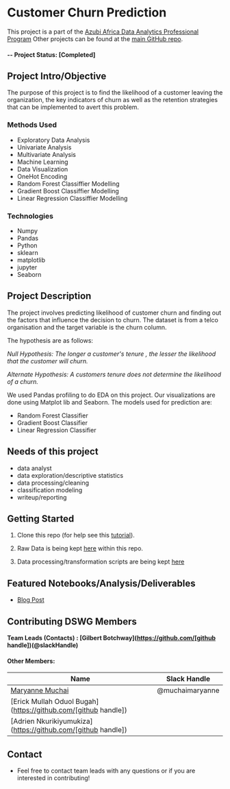 # Customer Churn Prediction
This project is a part of the [Azubi Africa Data Analytics Professional Program](https://cloud-school.thinkific.com/courses/ds-career-accelerator-lp3-classification-project)  Other projects can be found at the [main GitHub repo](https://github.com/muchaimaryanne?tab=repositories).

#### -- Project Status: [Completed]

## Project Intro/Objective
The purpose of this project is to find the likelihood of a customer leaving the organization, the key indicators of churn as well as the retention strategies that can be implemented to avert this problem.


### Methods Used
* Exploratory Data Analysis
* Univariate Analysis
* Multivariate Analysis
* Machine Learning
* Data Visualization
* OneHot Encoding
* Random Forest Classiffier Modelling
* Gradient Boost Classiffier Modelling
* Linear Regression Classiffier Modelling

### Technologies
* Numpy
* Pandas
* Python
* sklearn
* matplotlib
* jupyter
* Seaborn
 

## Project Description
The project involves predicting likelihood of customer churn and finding out the factors that influence the decision to churn. The dataset is from a telco organisation and the target variable is the churn column.

The hypothesis are as follows:

*Null Hypothesis: The longer a customer's tenure , the lesser the likelihood that the customer will churn.*

*Alternate Hypothesis: A customers tenure does not determine the likelihood of a churn.*

We used Pandas profiling to do EDA on this project.
Our visualizations are done using Matplot lib and Seaborn.
The models used for prediction are:

* Random Forest Classifier
* Gradient Boost Classifier
* Linear Regression Classifier

## Needs of this project

- data analyst
- data exploration/descriptive statistics
- data processing/cleaning
- classification modeling
- writeup/reporting


## Getting Started

1. Clone this repo (for help see this [tutorial](https://help.github.com/articles/cloning-a-repository/)).
2. Raw Data is being kept [here](https://github.com/muchaimaryanne/Telco-Customer-Churn/blob/main/Telco-Customer-Churn.zip) within this repo.

    
    
3. Data processing/transformation scripts are being kept [here](https://github.com/muchaimaryanne/Telco-Customer-Churn/blob/main/Customer_churn_prediction.ipynb)



## Featured Notebooks/Analysis/Deliverables
* [Blog Post](https://medium.com/@muchaimaryanne/the-power-of-data-how-machine-learning-can-help-predict-and-prevent-customer-churn-65b303381f02)


## Contributing DSWG Members

**Team Leads (Contacts) : [Gilbert Botchway](https://github.com/[github handle])(@slackHandle)**

#### Other Members:

|Name     |  Slack Handle   | 
|---------|-----------------|
|[Maryanne Muchai](https://github.com/muchaimaryanne])| @muchaimaryanne       |
|[Erick Mullah Oduol Bugah](https://github.com/[github handle]) |        |
|[Adrien Nkurikiyumukiza](https://github.com/[github handle]) |        |


## Contact
* Feel free to contact team leads with any questions or if you are interested in contributing!